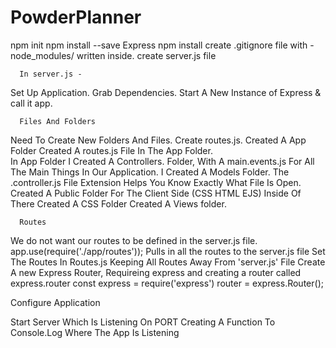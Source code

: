 # PowderPlanner
npm init
npm install --save Express
npm install
create .gitignore file with - node_modules/ written inside.
create server.js file

      In server.js -
Set Up Application.
Grab  Dependencies.
Start A New Instance of Express & call it app.

      Files And Folders
Need To Create New Folders And Files.
Create routes.js.
Created A App Folder
Created A routes.js File In The App Folder.  
In App Folder I Created A Controllers.
Folder, With A main.events.js For All The Main Things In Our Application.
I Created A Models Folder.
The .controller.js File Extension Helps You Know Exactly What File Is Open.
Created A Public Folder For The Client Side (CSS HTML EJS)
Inside Of There Created A CSS Folder
Created A Views folder.

      Routes
We do not want our routes to be defined in the server.js file.
app.use(require('./app/routes')); Pulls in all the routes to the server.js file
Set The Routes In Routes.js
Keeping All Routes Away From 'server.js' File
Create A new Express Router,
Requireing express and creating a router called express.router
const express = require('express')
  router = express.Router();












  Configure Application

  Start Server Which Is Listening On PORT
  Creating A Function To Console.Log Where The App Is Listening

